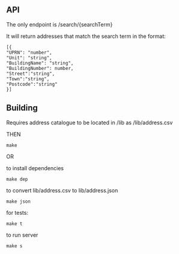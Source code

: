 ## API

The only endpoint is /search/{searchTerm}

It will return addresses that match the search term in the format:
```
[{
"UPRN": "number",
"Unit": "string",
"BuildingName": "string",
"BuildingNumber": number, 
"Street":"string",
"Town":"string",
"Postcode":"string"
}]
```
## Building
Requires address catalogue to be located in /lib as /lib/address.csv

THEN

```
make
```

OR

to install dependencies
```
make dep
```

to convert lib/address.csv to lib/address.json
```
make json
```

for tests:
```
make t
```

to run server
```
make s
```
